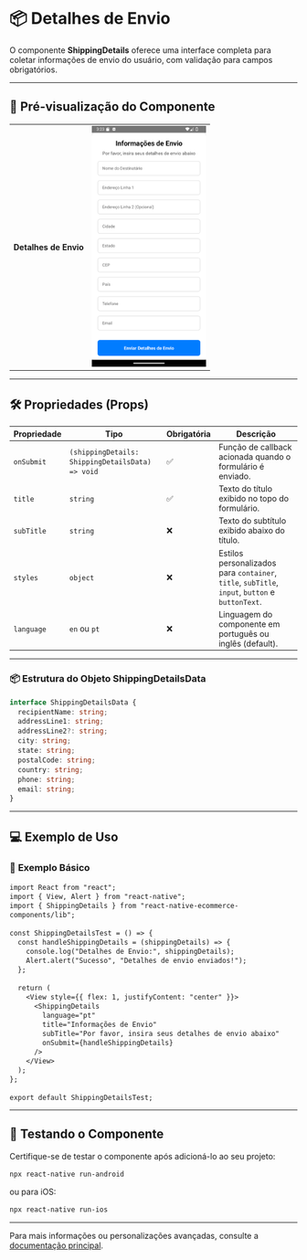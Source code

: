 # 📦 **Detalhes de Envio**

O componente **ShippingDetails** oferece uma interface completa para coletar informações de envio do usuário, com validação para campos obrigatórios.

---

## 📸 **Pré-visualização do Componente**

<table>
  <tr>
    <td><strong>Detalhes de Envio</strong></td>
    <td><img src="../../Images/ShippingDetailspt.png" alt="ShippingDetails" width="200"/></td>
  </tr>
</table>

---

## 🛠️ **Propriedades (Props)**

| Propriedade | Tipo                                             | Obrigatória | Descrição                                                                                       |
| ----------- | ------------------------------------------------ | ----------- | ----------------------------------------------------------------------------------------------- |
| `onSubmit`  | `(shippingDetails: ShippingDetailsData) => void` | ✅          | Função de callback acionada quando o formulário é enviado.                                      |
| `title`     | `string`                                         | ✅          | Texto do título exibido no topo do formulário.                                                  |
| `subTitle`  | `string`                                         | ❌          | Texto do subtítulo exibido abaixo do título.                                                    |
| `styles`    | `object`                                         | ❌          | Estilos personalizados para `container`, `title`, `subTitle`, `input`, `button` e `buttonText`. |
| `language`         | `en` ou `pt`                 | ❌          | Linguagem do componente em português ou inglês (default). |
---

### 📦 **Estrutura do Objeto ShippingDetailsData**

```ts
interface ShippingDetailsData {
  recipientName: string;
  addressLine1: string;
  addressLine2?: string;
  city: string;
  state: string;
  postalCode: string;
  country: string;
  phone: string;
  email: string;
}
```

---

## 💻 **Exemplo de Uso**

### 📝 **Exemplo Básico**

```tsx
import React from "react";
import { View, Alert } from "react-native";
import { ShippingDetails } from "react-native-ecommerce-components/lib";

const ShippingDetailsTest = () => {
  const handleShippingDetails = (shippingDetails) => {
    console.log("Detalhes de Envio:", shippingDetails);
    Alert.alert("Sucesso", "Detalhes de envio enviados!");
  };

  return (
    <View style={{ flex: 1, justifyContent: "center" }}>
      <ShippingDetails
        language="pt"
        title="Informações de Envio"
        subTitle="Por favor, insira seus detalhes de envio abaixo"
        onSubmit={handleShippingDetails}
      />
    </View>
  );
};

export default ShippingDetailsTest;
```

---

## 🧪 **Testando o Componente**

Certifique-se de testar o componente após adicioná-lo ao seu projeto:

```sh
npx react-native run-android
```

ou para iOS:

```sh
npx react-native run-ios
```

---

Para mais informações ou personalizações avançadas, consulte a [documentação principal](../../README.md).
